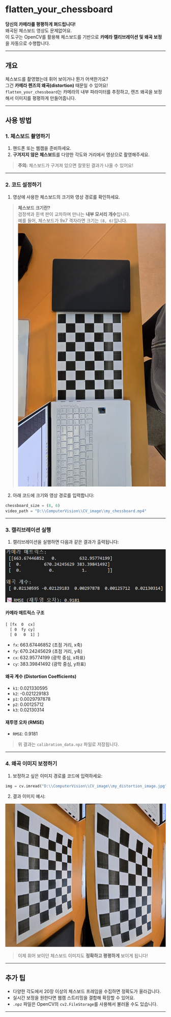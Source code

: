 #  flatten_your_chessboard

**당신의 카메라를 평평하게 펴드립니다!**  
왜곡된 체스보드 영상도 문제없어요.  
이 도구는 OpenCV를 활용해 체스보드를 기반으로 **카메라 캘리브레이션 및 왜곡 보정**을 자동으로 수행합니다.

---

##  개요

체스보드를 촬영했는데 휘어 보이거나 뭔가 어색한가요?  
그건 **카메라 렌즈의 왜곡(distortion)** 때문일 수 있어요!  
`flatten_your_chessboard`는 카메라의 내부 파라미터를 추정하고, 렌즈 왜곡을 보정해서 이미지를 평평하게 만들어줍니다.

---

##  사용 방법

### 1. 체스보드 촬영하기

1. 핸드폰 또는 웹캠을 준비하세요.
2. **구겨지지 않은 체스보드**를 다양한 각도와 거리에서 영상으로 촬영해주세요.

>  **주의:** 체스보드가 구겨져 있으면 잘못된 결과가 나올 수 있어요!

---

### 2. 코드 설정하기

1. 영상에 사용한 체스보드의 크기와 영상 경로를 확인하세요.

>  **체스보드 크기란?**  
검정색과 흰색 판이 교차하며 만나는 **내부 모서리 개수**입니다.  
예를 들어, 체스보드가 9x7 격자라면 크기는 `(8, 6)`입니다.
![size_counting](chessborad_size_counting_image.jpg)

2. 아래 코드에 크기와 영상 경로를 입력합니다:

```python
chessboard_size = (8, 6)
video_path = "D:\\ComputerVision\\CV_image\\my_chessboard.mp4"
```

---

### 3. 캘리브레이션 실행

1. 캘리브레이션을 실행하면 다음과 같은 결과가 출력됩니다:

![calibration 결과](my_camera_calibration_result.png)

####  카메라 매트릭스 구조

```
[ [fx  0  cx]
  [ 0  fy cy]
  [ 0   0  1] ]
```

- `fx`: 663.67446852 (초점 거리, x축)
- `fy`: 670.24245629 (초점 거리, y축)
- `cx`: 632.95774199 (광학 중심, x좌표)
- `cy`: 383.39841492 (광학 중심, y좌표)

####  왜곡 계수 (Distortion Coefficients)

- `k1`: 0.021330595  
- `k2`: -0.021229183  
- `p1`: 0.0029797878  
- `p2`: 0.00125712  
- `k3`: 0.02130314  

####  재투영 오차 (RMSE)

- `RMSE`: 0.9181  

> 위 결과는 `calibration_data.npz` 파일로 저장됩니다.

---

### 4. 왜곡 이미지 보정하기

1. 보정하고 싶은 이미지 경로를 코드에 입력하세요:

```python
img = cv.imread("D:\\ComputerVision\\CV_image\\my_distortion_image.jpg")
```

2. 결과 이미지 예시:

![예시 이미지](comparison.jpg)

> 이제 휘어 보이던 체스보드 이미지도 **정확하고 평평하게** 보이게 됩니다!

---

##  추가 팁

- 다양한 각도에서 20장 이상의 체스보드 프레임을 수집하면 정확도가 올라갑니다.
- 실시간 보정을 원한다면 웹캠 스트리밍을 결합해 확장할 수 있어요.
- `.npz` 파일은 OpenCV의 `cv2.FileStorage`를 사용해서 불러올 수도 있습니다.

---
